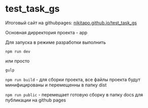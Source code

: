 # test_task_gs

Итоговый сайт на githubpages: [nikitapo.github.io/test_task_gs](https://nikitapo.github.io/test_task_gs/)

Основная дирректория проекта - app

Для запуска в режиме разработки выполнить 

`npm run dev` 

или просто 

`gulp`

`npm run build` - для сборки проекта, все файлы проекта будут минифицированы и перемещенны в папку dist

`npm run public` - перемещает готовую сборку в папку docs для публикации на github pages
